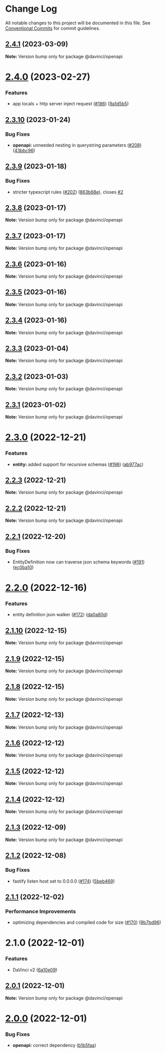 # Change Log

All notable changes to this project will be documented in this file.
See [Conventional Commits](https://conventionalcommits.org) for commit guidelines.

## [2.4.1](https://github.com/HPInc/davinci/compare/@davinci/openapi@2.4.0...@davinci/openapi@2.4.1) (2023-03-09)

**Note:** Version bump only for package @davinci/openapi





# [2.4.0](https://github.com/HPInc/davinci/compare/@davinci/openapi@2.3.10...@davinci/openapi@2.4.0) (2023-02-27)


### Features

*  app locals + http server inject request ([#186](https://github.com/HPInc/davinci/issues/186)) ([9a1d5b5](https://github.com/HPInc/davinci/commit/9a1d5b59e159bf3cec4b7c5b14d7b5cde3a7f476))





## [2.3.10](https://github.com/HPInc/davinci/compare/@davinci/openapi@2.3.9...@davinci/openapi@2.3.10) (2023-01-24)


### Bug Fixes

* **openapi:** unneeded nesting in querystring parameters ([#208](https://github.com/HPInc/davinci/issues/208)) ([43bbc96](https://github.com/HPInc/davinci/commit/43bbc96098b593e082224fde61862665421b9a10))





## [2.3.9](https://github.com/HPInc/davinci/compare/@davinci/openapi@2.3.8...@davinci/openapi@2.3.9) (2023-01-18)


### Bug Fixes

* stricter typescript rules ([#202](https://github.com/HPInc/davinci/issues/202)) ([863b68e](https://github.com/HPInc/davinci/commit/863b68e9702aecc6e5fd2b1e488d961a911c5478)), closes [#2](https://github.com/HPInc/davinci/issues/2)





## [2.3.8](https://github.com/HPInc/davinci/compare/@davinci/openapi@2.3.7...@davinci/openapi@2.3.8) (2023-01-17)

**Note:** Version bump only for package @davinci/openapi





## [2.3.7](https://github.com/HPInc/davinci/compare/@davinci/openapi@2.3.6...@davinci/openapi@2.3.7) (2023-01-17)

**Note:** Version bump only for package @davinci/openapi





## [2.3.6](https://github.com/HPInc/davinci/compare/@davinci/openapi@2.3.5...@davinci/openapi@2.3.6) (2023-01-16)

**Note:** Version bump only for package @davinci/openapi





## [2.3.5](https://github.com/HPInc/davinci/compare/@davinci/openapi@2.3.4...@davinci/openapi@2.3.5) (2023-01-16)

**Note:** Version bump only for package @davinci/openapi





## [2.3.4](https://github.com/HPInc/davinci/compare/@davinci/openapi@2.3.3...@davinci/openapi@2.3.4) (2023-01-16)

**Note:** Version bump only for package @davinci/openapi





## [2.3.3](https://github.com/HPInc/davinci/compare/@davinci/openapi@2.3.2...@davinci/openapi@2.3.3) (2023-01-04)

**Note:** Version bump only for package @davinci/openapi





## [2.3.2](https://github.com/HPInc/davinci/compare/@davinci/openapi@2.3.1...@davinci/openapi@2.3.2) (2023-01-03)

**Note:** Version bump only for package @davinci/openapi





## [2.3.1](https://github.com/HPInc/davinci/compare/@davinci/openapi@2.3.0...@davinci/openapi@2.3.1) (2023-01-02)

**Note:** Version bump only for package @davinci/openapi





# [2.3.0](https://github.com/HPInc/davinci/compare/@davinci/openapi@2.2.3...@davinci/openapi@2.3.0) (2022-12-21)


### Features

* **entity:** added support for recursive schemas ([#196](https://github.com/HPInc/davinci/issues/196)) ([ab977ac](https://github.com/HPInc/davinci/commit/ab977ac424fd29a5a1d1b31bb19d290f61639e2c))





## [2.2.3](https://github.com/HPInc/davinci/compare/@davinci/openapi@2.2.2...@davinci/openapi@2.2.3) (2022-12-21)

**Note:** Version bump only for package @davinci/openapi





## [2.2.2](https://github.com/HPInc/davinci/compare/@davinci/openapi@2.2.1...@davinci/openapi@2.2.2) (2022-12-21)

**Note:** Version bump only for package @davinci/openapi





## [2.2.1](https://github.com/HPInc/davinci/compare/@davinci/openapi@2.2.0...@davinci/openapi@2.2.1) (2022-12-20)


### Bug Fixes

* EntityDefinition now can traverse json schema keywords ([#191](https://github.com/HPInc/davinci/issues/191)) ([ec0ba10](https://github.com/HPInc/davinci/commit/ec0ba1084fe0126e920d324b21bfa42af5639dc3))





# [2.2.0](https://github.com/HPInc/davinci/compare/@davinci/openapi@2.1.10...@davinci/openapi@2.2.0) (2022-12-16)


### Features

* entity definition json walker ([#172](https://github.com/HPInc/davinci/issues/172)) ([da0a80d](https://github.com/HPInc/davinci/commit/da0a80dde0dee79bb3a21407afc0ea70909fd30b))





## [2.1.10](https://github.com/HPInc/davinci/compare/@davinci/openapi@2.1.9...@davinci/openapi@2.1.10) (2022-12-15)

**Note:** Version bump only for package @davinci/openapi





## [2.1.9](https://github.com/HPInc/davinci/compare/@davinci/openapi@2.1.8...@davinci/openapi@2.1.9) (2022-12-15)

**Note:** Version bump only for package @davinci/openapi





## [2.1.8](https://github.com/HPInc/davinci/compare/@davinci/openapi@2.1.7...@davinci/openapi@2.1.8) (2022-12-15)

**Note:** Version bump only for package @davinci/openapi





## [2.1.7](https://github.com/HPInc/davinci/compare/@davinci/openapi@2.1.6...@davinci/openapi@2.1.7) (2022-12-13)

**Note:** Version bump only for package @davinci/openapi





## [2.1.6](https://github.com/HPInc/davinci/compare/@davinci/openapi@2.1.5...@davinci/openapi@2.1.6) (2022-12-12)

**Note:** Version bump only for package @davinci/openapi





## [2.1.5](https://github.com/HPInc/davinci/compare/@davinci/openapi@2.1.4...@davinci/openapi@2.1.5) (2022-12-12)

**Note:** Version bump only for package @davinci/openapi





## [2.1.4](https://github.com/HPInc/davinci/compare/@davinci/openapi@2.1.3...@davinci/openapi@2.1.4) (2022-12-12)

**Note:** Version bump only for package @davinci/openapi





## [2.1.3](https://github.com/HPInc/davinci/compare/@davinci/openapi@2.1.2...@davinci/openapi@2.1.3) (2022-12-09)

**Note:** Version bump only for package @davinci/openapi





## [2.1.2](https://github.com/HPInc/davinci/compare/@davinci/openapi@2.1.1...@davinci/openapi@2.1.2) (2022-12-08)


### Bug Fixes

* fastify listen host set to 0.0.0.0 ([#174](https://github.com/HPInc/davinci/issues/174)) ([5beb469](https://github.com/HPInc/davinci/commit/5beb469a749a19f41ee0dd5e61ab48a145f394cb))





## [2.1.1](https://github.com/HPInc/davinci/compare/@davinci/openapi@2.1.0...@davinci/openapi@2.1.1) (2022-12-02)


### Performance Improvements

* optimizing dependencies and compiled code for size ([#170](https://github.com/HPInc/davinci/issues/170)) ([9b7bd96](https://github.com/HPInc/davinci/commit/9b7bd96654479b8dd03faeb56e70476b15d4420f))





# 2.1.0 (2022-12-01)


### Features

* DaVinci v2 ([6a10e09](https://github.com/HPInc/davinci/commit/6a10e09e22c8561ee8d54c93d4fb8c7fe0d564a9))





## [2.0.1](https://github.com/HPInc/davinci/compare/@davinci/openapi@2.0.0-next.30...@davinci/openapi@2.0.1) (2022-12-01)

**Note:** Version bump only for package @davinci/openapi





# [2.0.0](https://github.com/HPInc/davinci/compare/@davinci/openapi@2.0.0-next.30...@davinci/openapi@2.0.0) (2022-12-01)


### Bug Fixes

* **openapi:** correct dependency ([b1b5faa](https://github.com/HPInc/davinci/commit/b1b5faa1a84bc291b2dc620210bbcb90778870c8))
